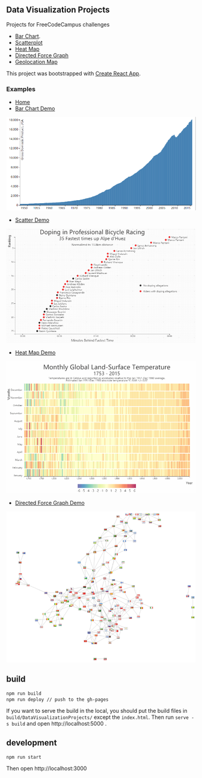 ## Data Visualization Projects 

Projects for FreeCodeCampus challenges
* [Bar Chart](https://www.freecodecamp.org/challenges/visualize-data-with-a-bar-chart).
* [Scatterplot](https://www.freecodecamp.org/challenges/visualize-data-with-a-scatterplot-graph)
* [Heat Map](https://www.freecodecamp.org/challenges/visualize-data-with-a-heat-map)
* [Directed Force Graph](https://www.freecodecamp.org/challenges/show-national-contiguity-with-a-force-directed-graph)
* [Geolocation Map](https://www.freecodecamp.org/challenges/map-data-across-the-globe)


This project was bootstrapped with [Create React App](https://github.com/facebookincubator/create-react-app).

### Examples
* [Home](https://guoxiaoyang.github.io/DataVisualizationProjects/)
* [Bar Chart Demo](https://guoxiaoyang.github.io/DataVisualizationProjects/BarChart)

![Bar Chart Example](./images/BarChartExample.gif)

* [Scatter Demo](https://guoxiaoyang.github.io/DataVisualizationProjects/ScatterPlot)

![Scatter Example](./images/ScatterExample.gif)

* [Heat Map Demo](https://guoxiaoyang.github.io/DataVisualizationProjects/HeatMap)

![Heat Map Demo](./images/HeatMapExample.gif)

* [Directed Force Graph Demo](https://guoxiaoyang.github.io/DataVisualizationProjects/ForceDirectedGraph)

![Directed Force Graph](./images/ForceDirectedExample.gif)
## build
```
npm run build
npm run deploy // push to the gh-pages
```
If you want to serve the build in the local, you should put the build files in `build/DataVisualizationProjects/` except the `index.html`.
Then run `serve -s build` and open http://localhost:5000 .



## development
```
npm run start
```
Then open http://localhost:3000
